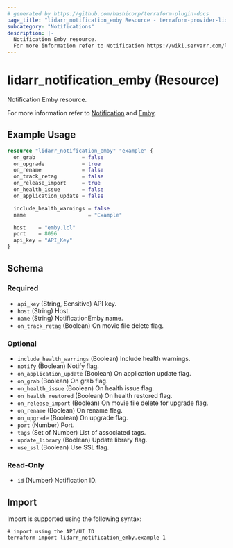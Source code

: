 ```yaml
---
# generated by https://github.com/hashicorp/terraform-plugin-docs
page_title: "lidarr_notification_emby Resource - terraform-provider-lidarr"
subcategory: "Notifications"
description: |-
  Notification Emby resource.
  For more information refer to Notification https://wiki.servarr.com/lidarr/settings#connect and Emby https://wiki.servarr.com/lidarr/supported#mediabrowser.
---
```


# lidarr_notification_emby (Resource)

<!-- subcategory:Notifications -->Notification Emby resource.
For more information refer to [Notification](https://wiki.servarr.com/lidarr/settings#connect) and [Emby](https://wiki.servarr.com/lidarr/supported#mediabrowser).

## Example Usage

```terraform
resource "lidarr_notification_emby" "example" {
  on_grab               = false
  on_upgrade            = true
  on_rename             = false
  on_track_retag        = false
  on_release_import     = true
  on_health_issue       = false
  on_application_update = false

  include_health_warnings = false
  name                    = "Example"

  host    = "emby.lcl"
  port    = 8096
  api_key = "API_Key"
}
```

<!-- schema generated by tfplugindocs -->
## Schema

### Required

- `api_key` (String, Sensitive) API key.
- `host` (String) Host.
- `name` (String) NotificationEmby name.
- `on_track_retag` (Boolean) On movie file delete flag.

### Optional

- `include_health_warnings` (Boolean) Include health warnings.
- `notify` (Boolean) Notify flag.
- `on_application_update` (Boolean) On application update flag.
- `on_grab` (Boolean) On grab flag.
- `on_health_issue` (Boolean) On health issue flag.
- `on_health_restored` (Boolean) On health restored flag.
- `on_release_import` (Boolean) On movie file delete for upgrade flag.
- `on_rename` (Boolean) On rename flag.
- `on_upgrade` (Boolean) On upgrade flag.
- `port` (Number) Port.
- `tags` (Set of Number) List of associated tags.
- `update_library` (Boolean) Update library flag.
- `use_ssl` (Boolean) Use SSL flag.

### Read-Only

- `id` (Number) Notification ID.

## Import

Import is supported using the following syntax:

```shell
# import using the API/UI ID
terraform import lidarr_notification_emby.example 1
```

